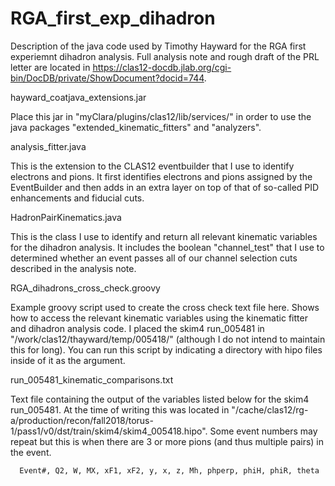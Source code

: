 # RGA_first_exp_dihadron

Description of the java code used by Timothy Hayward for the RGA first experiemnt dihadron analysis. Full analysis note and rough draft of the PRL letter are located in https://clas12-docdb.jlab.org/cgi-bin/DocDB/private/ShowDocument?docid=744. 

   hayward_coatjava_extensions.jar
   
Place this jar in "myClara/plugins/clas12/lib/services/" in order to use the java packages "extended_kinematic_fitters" and "analyzers".

   analysis_fitter.java
   
This is the extension to the CLAS12 eventbuilder that I use to identify electrons and pions. It first identifies electrons and pions assigned by the EventBuilder and then adds in an extra layer on top of that of so-called PID enhancements and fiducial cuts.

   HadronPairKinematics.java
   
This is the class I use to identify and return all relevant kinematic variables for the dihadron analysis. It includes the boolean "channel_test" that I use to determined whether an event passes all of our channel selection cuts described in the analysis note. 

   RGA_dihadrons_cross_check.groovy
   
Example groovy script used to create the cross check text file here. Shows how to access the relevant kinematic variables using the kinematic fitter and dihadron analysis code. I placed the skim4 run_005481 in "/work/clas12/thayward/temp/005418/" (although I do not intend to maintain this for long). You can run this script by indicating a directory with hipo files inside of it as the argument.

   run_005481_kinematic_comparisons.txt
   
Text file containing the output of the variables listed below for the skim4 run_005481. At the time of writing this was located in "/cache/clas12/rg-a/production/recon/fall2018/torus-1/pass1/v0/dst/train/skim4/skim4_005418.hipo". Some event numbers may repeat but this is when there are 3 or more pions (and thus multiple pairs) in the event.

      Event#, Q2, W, MX, xF1, xF2, y, x, z, Mh, phperp, phiH, phiR, theta


